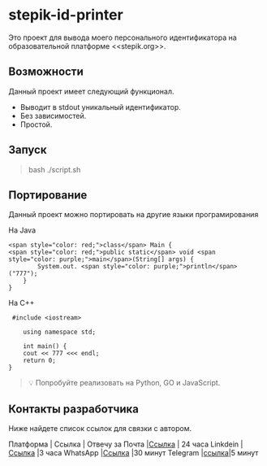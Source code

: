 # stepik-id-printer 
Это проект для вывода моего персонального идентификатора на образовательной платформе <<stepik.org>>.


## Возможности
Данный проект имеет следующий функционал.
* Выводит в stdout уникальный идентификатор.
* Без зависимостей.
* Простой.


## Запуск
> bash ./script.sh


## Портирование
Данный проект можно портировать на другие языки програмирования

На Java
``` 
<span style="color: red;">class</span> Main {
<span style="color: red;">public static</span> void <span style="color: purple;">main</span>(String[] args) {
		System.out. <span style="color: purple;">println</span>("777");
	}
}
```

На С++
``` 
 #include <iostream>

    using namespace std;

    int main() {
	cout << 777 <<< endl;
	return 0;
}
```
> :bulb: Попробуйте реализовать на Python, GO и JavaScript.

## Контакты разработчика 
Ниже найдете список ссылок для связки c автором.

Платформа | Ссылка                       | Отвечу за
Почта     |[Ссылка](https://mail.ru)     | 24 часа
Linkdein  |[Ссылка](ttps://linkedin.com) |3 часа
WhatsApp  |[Ссылка](https://whatsap.web) |30 минут
Telegram  |[ссылка](https://telegra,.web)|5 минут
